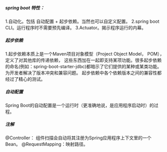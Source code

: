 ##### spring boot 特性：
1.自动化。包括 自动配置 + 起步依赖。当然也可以自定义配置。
2.spring boot CLI。运行程序时不需要预先编译。
3.Actuator。揭示程序运行的内幕。

##### 起步依赖
1.起步依赖本质上是一个Maven项目对象模型（Project Object Model， POM），定义了对其他库的传递依赖，
这些东西加在一起即支持某项功能。很多起步依赖的命名(例如：spring-boot-starter-jdbc)都暗示了它们提供的某种或某类功能。
为开发者解决了版本冲突和兼容问题。
起步依赖中各个依赖版本之间的兼容性都经过了精心的测试。

##### 自动配置
Spring Boot的自动配置是一个运行时（更准确地说，是应用程序启动时）的过程。


##### 注解
@Controller： 组件扫描会自动将其注册为Spring应用程序上下文里的一个Bean。
@RequestMapping：映射路径。